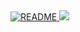 <a href="https://github.com/aym-n/">
  <picture>
    <source media="(prefers-color-scheme: dark)" srcset="https://github.com/aym-n/aym-n/blob/main/dark_mode.svg">
    <img alt="README" srcset="https://github.com/aym-n/aym-n/blob/main/light_mode.svg">
  </picture>
  <img src="https://u8views.com/api/v1/github/profiles/115135407/views/day-week-month-total-count.svg" >
</a>
